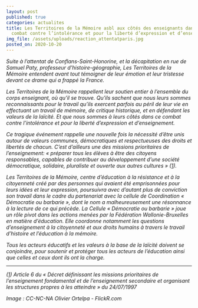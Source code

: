 ```yaml
---
layout: post
published: true
categories: actualites
title: Les Territoires de la Mémoire asbl aux côtés des enseignants dans le
  combat contre l’intolérance et pour la liberté d’expression et d’enseignement
img_file: /assets/uploads/reaction_attentatparis.jpg
posted_on: 2020-10-20
---
```

*Suite à l’attentat de Conflans-Saint-Honorine, et la décapitation en rue de Samuel Paty, professeur d’histoire-géographie, Les Territoires de la Mémoire entendent avant tout témoigner de leur émotion et leur tristesse devant ce drame qui a frappé la France.*

*Les Territoires de la Mémoire rappellent leur soutien entier à l’ensemble du corps enseignant, où qu’il se trouve. Qu’ils sachent que nous leurs sommes reconnaissants pour le travail qu’ils exercent parfois au péril de leur vie en effectuant un travail de mémoire, de critique historique, et en défendant les valeurs de la laïcité. Et que nous sommes à leurs côtés dans ce combat contre l’intolérance et pour la liberté d’expression et d’enseignement.*

*Ce tragique événement rappelle une nouvelle fois la nécessité d’être unis autour de valeurs communes, démocratiques et respectueuses des droits et libertés de chacun. C’est d’ailleurs une des missions prioritaires de l’enseignement: « préparer tous les élèves à être des citoyens responsables, capables de contribuer au développement d’une société démocratique, solidaire, pluraliste et ouverte aux autres cultures » ([1](https://www.laicite.be/centre-daction-laique-aux-cotes-enseignants-combat-contre-lintolerance-violence-aveugle-liberte-dexpression/?fbclid=IwAR2cuUW8fp_yK1gzwfKWKzVN6-sWQ3briNDlx4TeoZ9PLnNrZN3xi-Wa7ZU#note-1)).*

*Les Territoires de la Mémoire, centre d’éducation à la résistance et à la citoyenneté créé par des personnes qui avaient été emprisonnées pour leurs idées et leur expression, poursuivra avec d’autant plus de conviction son travail dans le cadre du partenariat avec la cellule de Coordination « Démocratie ou barbarie », dont le nom a malheureusement une résonnance à la lecture de ce qui précède. La Cellule « Démocratie ou barbarie » joue un rôle pivot dans les actions menées par la Fédération Wallonie-Bruxelles en matière d’éducation. Elle coordonne notamment les questions d’enseignement à la citoyenneté et aux droits humains à travers le travail d’histoire et l’éducation à la mémoire.*

*Tous les acteurs éducatifs et les valeurs à la base de la laïcité doivent se conjoindre, pour soutenir et protéger tous les acteurs de l’éducation ainsi que celles et ceux dont ils ont la charge.*

- - -

*([1](https://www.laicite.be/centre-daction-laique-aux-cotes-enseignants-combat-contre-lintolerance-violence-aveugle-liberte-dexpression/?fbclid=IwAR2cuUW8fp_yK1gzwfKWKzVN6-sWQ3briNDlx4TeoZ9PLnNrZN3xi-Wa7ZU#1)) Article 6 du « Décret définissant les missions prioritaires de l’enseignement fondamental et de l’enseignement secondaire et organisant les structures propres à les atteindre » du 24/07/1997*

*Image : CC-NC-NA Olivier Ortelpa - FlickR.com*